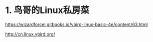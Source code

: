 









# 1. 鸟哥的Linux私房菜










https://wizardforcel.gitbooks.io/vbird-linux-basic-4e/content/63.html


http://cn.linux.vbird.org/






















































































